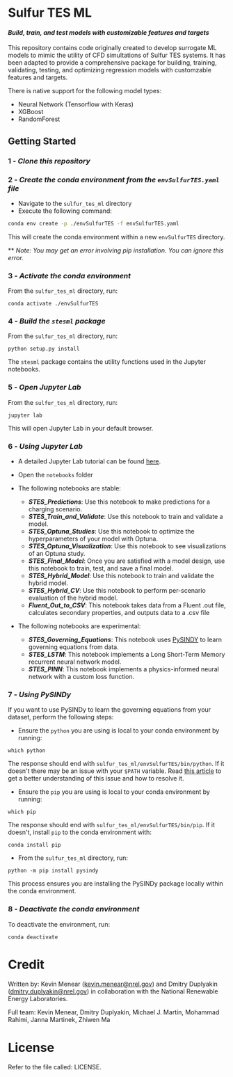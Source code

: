 # Sulfur TES ML
#### *Build, train, and test models with customizable features and targets*
This repository contains code originally created to develop surrogate ML models to mimic the utility of CFD simultations of Sulfur TES systems. It has been adapted to provide a comprehensive package for building, training, validating, testing, and optimizing regression models with customzable features and targets.

There is native support for the following model types:
- Neural Network (Tensorflow with Keras)
- XGBoost
- RandomForest

## Getting Started
### 1 - *Clone this repository*
### 2 -  *Create the conda environment from the `envSulfurTES.yaml` file*
 - Navigate to the `sulfur_tes_ml` directory
 - Execute the following command:
```sh
conda env create -p ./envSulfurTES -f envSulfurTES.yaml
```
This will create the conda environment within a new `envSulfurTES` directory.

** *Note: You may get an error involving pip installation. You can ignore this error.*
### 3 - *Activate the conda environment*
From the `sulfur_tes_ml` directory, run:
```
conda activate ./envSulfurTES
```
### 4 - *Build the `stesml` package*
From the `sulfur_tes_ml` directory, run:
```
python setup.py install
```
The `stesml` package contains the utility functions used in the Jupyter notebooks.
### 5 - *Open Jupyter Lab*
From the `sulfur_tes_ml` directory, run:
```
jupyter lab
```
This will open Jupyter Lab in your default browser.
### 6 - *Using Jupyter Lab*
- A detailed Jupyter Lab tutorial can be found [here](https://jupyterlab.readthedocs.io/en/stable/).
- Open the `notebooks` folder
- The following notebooks are stable:
    - ***STES_Predictions***: Use this notebook to make predictions for a charging scenario.
    - ***STES_Train_and_Validate***: Use this notebook to train and validate a model.
    - ***STES_Optuna_Studies***: Use this notebook to optimize the hyperparameters of your model with Optuna.
    - ***STES_Optuna_Visualization***: Use this notebook to see visualizations of an Optuna study.
    - ***STES_Final_Model***: Once you are satisfied with a model design, use this notebook to train, test, and save a final model.
    - ***STES_Hybrid_Model***: Use this notebook to train and validate the hybrid model.
    - ***STES_Hybrid_CV***: Use this notebook to perform per-scenario evaluation of the hybrid model.
    - ***Fluent_Out_to_CSV***: This notebook takes data from a Fluent .out file, calculates secondary properties, and outputs data to a .csv file

- The following notebooks are experimental:
    - ***STES_Governing_Equations***: This notebook uses [PySINDY](https://pysindy.readthedocs.io/en/latest/) to learn governing equations from data.
    - ***STES_LSTM***: This notebook implements a Long Short-Term Memory recurrent neural network model.
    - ***STES_PINN***: This notebook implements a physics-informed neural network with a custom loss function.
    
### 7 - *Using PySINDy*
If you want to use PySINDy to learn the governing equations from your dataset, perform the following steps:
- Ensure the `python` you are using is local to your conda environment by running:
```
which python
```
The response should end with `sulfur_tes_ml/envSulfurTES/bin/python`. If it doesn't there may be an issue with your `$PATH` variable. Read [this article](https://towardsdatascience.com/python-the-system-path-and-how-conda-and-pyenv-manipulate-it-234f8e8bbc3e) to get a better understanding of this issue and how to resolve it.
- Ensure the `pip` you are using is local to your conda environment by running:
```
which pip
```
The response should end with `sulfur_tes_ml/envSulfurTES/bin/pip`. If it doesn't, install `pip` to the conda environment with:
```
conda install pip
```
- From the `sulfur_tes_ml` directory, run:
```
python -m pip install pysindy
```
This process ensures you are installing the PySINDy package locally within the conda environment.

### 8 - *Deactivate the conda environment*
To deactivate the environment, run:
```
conda deactivate
```

# Credit

Written by: Kevin Menear (kevin.menear@nrel.gov) and Dmitry Duplyakin (dmitry.duplyakin@nrel.gov) in collaboration with the National Renewable Energy Laboratories.

Full team: Kevin Menear, Dmitry Duplyakin, Michael J. Martin, Mohammad Rahimi, Janna Martinek, Zhiwen Ma

# License

Refer to the file called: LICENSE.
